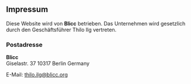 ## Impressum

Diese Website wird von **Blicc** betrieben. Das Unternehmen wird gesetzlich durch den Geschäftsführer Thilo Ilg vertreten.

### Postadresse

**Blicc**  
Giselastr. 37
10317 Berlin
Germany
  
E-Mail: thilo.ilg@blicc.org

